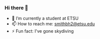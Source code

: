 ### Hi there 👋

<!--
**smithbh2/smithbh2** is a ✨ _special_ ✨ repository because its `README.md` (this file) appears on your GitHub profile.

-->
- 🌱 I’m currently a student at ETSU
- 📫 How to reach me: smithbh2@etsu.edu
- ⚡ Fun fact: I've gone skydiving
